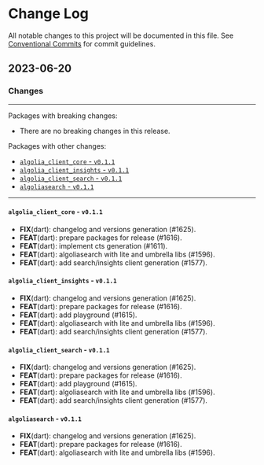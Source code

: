 # Change Log

All notable changes to this project will be documented in this file.
See [Conventional Commits](https://conventionalcommits.org) for commit guidelines.

## 2023-06-20

### Changes

---

Packages with breaking changes:

 - There are no breaking changes in this release.

Packages with other changes:

 - [`algolia_client_core` - `v0.1.1`](#algolia_client_core---v011)
 - [`algolia_client_insights` - `v0.1.1`](#algolia_client_insights---v011)
 - [`algolia_client_search` - `v0.1.1`](#algolia_client_search---v011)
 - [`algoliasearch` - `v0.1.1`](#algoliasearch---v011)

---

#### `algolia_client_core` - `v0.1.1`

 - **FIX**(dart): changelog and versions generation (#1625).
 - **FEAT**(dart): prepare packages for release (#1616).
 - **FEAT**(dart): implement cts generation (#1611).
 - **FEAT**(dart): algoliasearch with lite and umbrella libs  (#1596).
 - **FEAT**(dart): add search/insights client generation (#1577).

#### `algolia_client_insights` - `v0.1.1`

 - **FIX**(dart): changelog and versions generation (#1625).
 - **FEAT**(dart): prepare packages for release (#1616).
 - **FEAT**(dart): add playground (#1615).
 - **FEAT**(dart): algoliasearch with lite and umbrella libs  (#1596).
 - **FEAT**(dart): add search/insights client generation (#1577).

#### `algolia_client_search` - `v0.1.1`

 - **FIX**(dart): changelog and versions generation (#1625).
 - **FEAT**(dart): prepare packages for release (#1616).
 - **FEAT**(dart): add playground (#1615).
 - **FEAT**(dart): algoliasearch with lite and umbrella libs  (#1596).
 - **FEAT**(dart): add search/insights client generation (#1577).

#### `algoliasearch` - `v0.1.1`

 - **FIX**(dart): changelog and versions generation (#1625).
 - **FEAT**(dart): prepare packages for release (#1616).
 - **FEAT**(dart): algoliasearch with lite and umbrella libs  (#1596).

